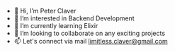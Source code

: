 - 👋 Hi, I’m Peter Claver
- 👀 I’m interested in Backend Development
- 🌱 I’m currently learning Elixir
- 💞️ I’m looking to collaborate on any exciting projects
- 📫 Let's connect via mail limitless.claver@gmail.com

<!---
Limitless-Kode/Limitless-Kode is a ✨ special ✨ repository because its `README.md` (this file) appears on your GitHub profile.
You can click the Preview link to take a look at your changes.
--->
